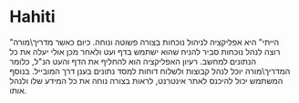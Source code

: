# Hahiti
"הייתי" היא אפליקציה לניהול נוכחות בצורה פשוטה ונוחה. כיום כאשר מדריך\מורה רוצה לנהל נוכחות סביר להניח שהוא ישתמש בדף ועט ולאחר מכן אולי יעלה את כל הנתונים למחשב. רעיון האפליקציה הוא להחליף את הדף והעט הנ"ל, כלומר המדריך\מורה יוכל לנהל קבוצות ולשלוח דוחות למסד נתונים בענן דרך המובייל. בנוסף המשתמש יכול להיכנס לאתר אינטרנט, לראות בצורה נוחה את כל המידע שלו ולנהל אותו.
